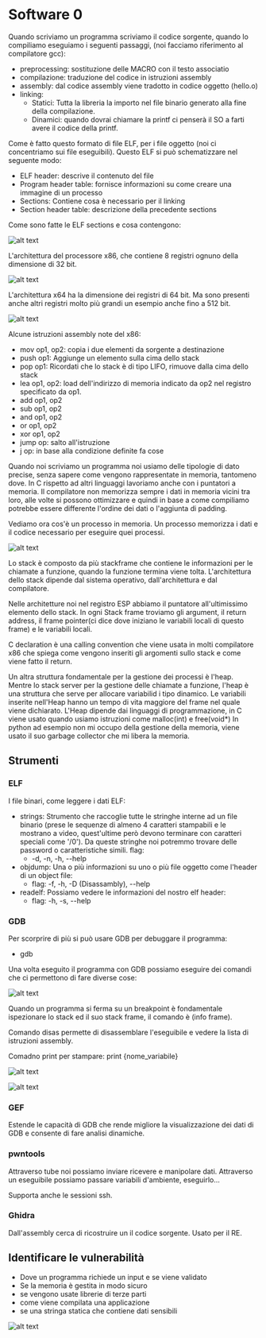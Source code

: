 # Software 0

Quando scriviamo un programma scriviamo il codice sorgente, quando lo compiliamo eseguiamo i seguenti passaggi, (noi facciamo riferimento al compilatore gcc):

- preprocessing: sostituzione delle MACRO con il testo associatio
- compilazione: traduzione del codice in istruzioni assembly
- assembly: dal codice assembly viene tradotto in codice oggetto (hello.o)
- linking:
  - Statici: Tutta la libreria la importo nel file binario generato alla fine della compilazione.
  - Dinamici: quando dovrai chiamare la printf ci penserà il SO a farti avere il codice della printf.

Come è fatto questo formato di file ELF, per i file oggetto (noi ci concentriamo sui file eseguibili).
Questo ELF si può schematizzare nel seguente modo:

- ELF header: descrive il contenuto del file
- Program header table: fornisce informazioni su come creare una immagine di un processo
- Sections: Contiene cosa è necessario per il linking
- Section header table: descrizione della precedente sections

Come sono fatte le ELF sections e cosa contengono:

![alt text](image.png)

L'architettura del processore x86, che contiene 8 registri ognuno della dimensione di 32 bit.

![alt text](image-1.png)

L'architettura x64 ha la dimensione dei registri di 64 bit.
Ma sono presenti anche altri registri molto più grandi un esempio anche fino a 512 bit.

![alt text](image-2.png)

Alcune istruzioni assembly note del x86:

- mov op1, op2: copia i due elementi da sorgente a destinazione
- push op1: Aggiunge un elemento sulla cima dello stack
- pop op1: Ricordati che lo stack è di tipo LIFO, rimuove dalla cima dello stack
- lea op1, op2: load dell'indirizzo di memoria indicato da op2 nel registro specificato da op1.
- add op1, op2
- sub op1, op2
- and op1, op2
- or op1, op2
- xor op1, op2
- jump op: salto all'istruzione
- j<condition> op: in base alla condizione definite fa cose

Quando noi scriviamo un programma noi usiamo delle tipologie di dato precise, senza sapere come vengono rappresentate in memoria, tantomeno dove.
In C rispetto ad altri linguaggi lavoriamo anche con i puntatori a memoria.
Il compilatore non memorizza sempre i dati in memoria vicini tra loro, alle volte si possono ottimizzare e quindi in base a come compiliamo potrebbe essere differente l'ordine dei dati o l'aggiunta di padding.

Vediamo ora cos'è un processo in memoria.
Un processo memorizza i dati e il codice necessario per eseguire quei processi.

![alt text](image-3.png)

Lo stack è composto da più stackframe che contiene le informazioni per le chiamate a funzione, quando la funzione termina viene tolta.
L'architettura dello stack dipende dal sistema operativo, dall'architettura e dal compilatore.

Nelle architetture noi nel registro ESP abbiamo il puntatore all'ultimissimo elemento dello stack.
In ogni Stack frame troviamo gli argument, il return address, il frame pointer(ci dice dove iniziano le variabili locali di questo frame) e le variabili locali.

C declaration è una calling convention che viene usata in molti compilatore x86 che spiega come vengono inseriti gli argomenti sullo stack e come viene fatto il return.

Un altra struttura fondamentale per la gestione dei processi è l'heap. Mentre lo stack server per la gestione delle chiamate a funzione, l'heap è una struttura che serve per allocare variabilid i tipo dinamico.
Le variabili inserite nell'Heap hanno un tempo di vita maggiore del frame nel quale viene dichiarato. L'Heap dipende dai linguaggi di programmazione, in C viene usato quando usiamo istruzioni come malloc(int) e free(void\*)
In python ad esempio non mi occupo della gestione della memoria, viene usato il suo garbage collector che mi libera la memoria.

## Strumenti

### ELF

I file binari, come leggere i dati ELF:

- strings: Strumento che raccoglie tutte le stringhe interne ad un file binario (prese le sequenze di almeno 4 caratteri stampabili e le mostrano a video, quest'ultime però devono terminare con caratteri speciali come '/0'). Da queste stringhe noi potremmo trovare delle password o caratteristiche simili. flag:
  - -d, -n, -h, --help
- objdump: Una o più informazioni su uno o più file oggetto come l'header di un object file:
  - flag: -f, -h, -D (Disassambly), --help
- readelf: Possiamo vedere le informazioni del nostro elf header:
  - flag: -h, -s, --help

### GDB

Per scorprire di più si può usare GDB per debuggare il programma:

- gdb <program>

Una volta eseguito il programma con GDB possiamo eseguire dei comandi che ci permettono di fare diverse cose:

![alt text](image-4.png)

Quando un programma si ferma su un breakpoint è fondamentale ispezionare lo stack ed il suo stack frame, il comando è (info frame).

Comando disas permette di disassemblare l'eseguibile e vedere la lista di istruzioni assembly.

Comadno print per stampare: print {nome_variabile}

![alt text](image-6.png)

![alt text](image-7.png)

### GEF

Estende le capacità di GDB che rende migliore la visualizzazione dei dati di GDB e consente di fare analisi dinamiche.

### pwntools

Attraverso tube noi possiamo inviare ricevere e manipolare dati.
Attraverso un eseguibile possiamo passare variabili d'ambiente, eseguirlo...

Supporta anche le sessioni ssh.

### Ghidra

Dall'assembly cerca di ricostruire un il codice sorgente.
Usato per il RE.

## Identificare le vulnerabilità

- Dove un programma richiede un input e se viene validato
- Se la memoria è gestita in modo sicuro
- se vengono usate librerie di terze parti
- come viene compilata una applicazione
- se una stringa statica che contiene dati sensibili

![alt text](image-5.png)
